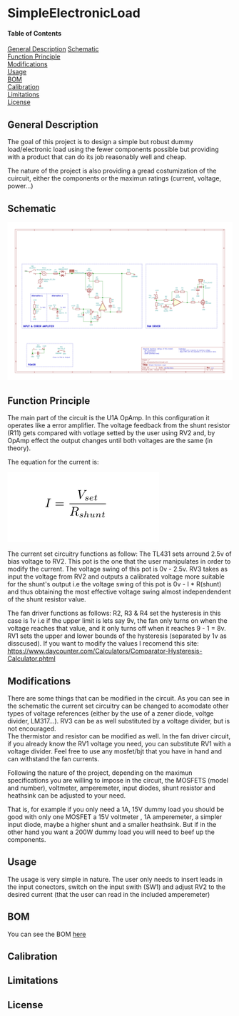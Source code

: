 
# SimpleElectronicLoad 

#### Table of Contents 
[General Description](#general-description)
[Schematic](#schematic)  
[Function Principle](#function-principle)  
[Modifications](#modifications)  
[Usage](#usage)  
[BOM](#bom)  
[Calibration](#calibration)  
[Limitations](#limitations)  
[License](#license)  

## General Description

The goal of this project is to design a simple but robust dummy load/electronic load using the fewer components 
possible but providing with a product that can do its job reasonably well and cheap.

The nature of the project is also providing a gread costumization of the cuircuit, either the components or the 
maximun ratings (current, voltage, power...)
## Schematic 

![circuit schematic](/schematic/schematic.png "Circuit schematic")

## Function Principle

The main part of the circuit is the U1A OpAmp. In this configuration it operates like a error amplifier. 
The voltage feedback from the shunt resistor (R11) gets compared with votlage setted by the user using RV2 and, 
by OpAmp effect the output changes until both voltages are the same (in theory).    

The equation for the current is: 

![current equation](/img/current_equation.png "Current Equation")    

The current set circuitry functions as follow: The TL431 sets arround 2.5v of bias voltage to RV2. This pot is the
one that the user manipulates in order to modify the current. The voltage swing of this pot is 0v - 2.5v.
RV3 takes as input the voltage from RV2 and outputs a calibrated voltage more suitable for the shunt's output 
i.e the voltage swing of this pot is 0v -  I * R(shunt) and thus obtaining the most effective voltage swing almost
independendent of the shunt resistor value.

The fan driver functions as follows: R2, R3 & R4 set the hysteresis  in this case is 1v i.e if the upper limit 
is lets say 9v, the fan only turns on when the voltage reaches that value, and it only turns off when it reaches 
9 - 1 = 8v. RV1 sets the upper and lower bounds of the hysteresis (separated by 1v as disscused). If you want to 
modify the values I recomend this site: https://www.daycounter.com/Calculators/Comparator-Hysteresis-Calculator.phtml

## Modifications

There are some things that can be modified in the circuit. As you can see in the schematic the current set 
circuitry can be changed to acomodate other types of voltage references (either by the use of a zener diode,
voltge divider, LM317...). RV3 can be as well substituted by a voltage divider, but is not encouraged.  
The thermistor and resistor can be modified as well.
In the fan driver circuit, if you already know the RV1 voltage you need, you can substitute RV1 with a voltage 
divider. Feel free to use any mosfet/bjt that you have in hand and can withstand the fan currents.  

Following the nature of the project, depending on the maximun specifications you are willing to impose in the 
circuit, the MOSFETS (model and number), voltmeter, amperemeter, input diodes, shunt resistor and heathsink can 
be adjusted to your need.  

That is, for example if you only need a 1A, 15V dummy load you should be good with only one MOSFET a 15V voltmeter
, 1A amperemeter, a simpler input diode, maybe a higher shunt and a smaller heathsink. But if in the other hand 
you want a 200W dummy load you will need to beef up the components.


## Usage 

The usage is very simple in nature. The user only needs to insert leads in the input conectors, switch on the 
input swith (SW1) and adjust RV2 to the desired current (that the user can read in the included amperemeter)


## BOM

You can see the BOM [here](schematic/bom.txt)
## Calibration

## Limitations

## License
